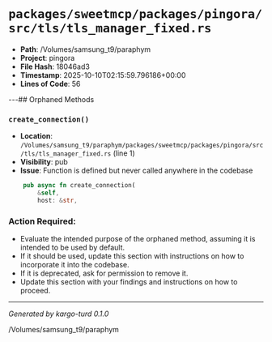 # `packages/sweetmcp/packages/pingora/src/tls/tls_manager_fixed.rs`

- **Path**: /Volumes/samsung_t9/paraphym
- **Project**: pingora
- **File Hash**: 18046ad3  
- **Timestamp**: 2025-10-10T02:15:59.796186+00:00  
- **Lines of Code**: 56

---## Orphaned Methods


### `create_connection()`

- **Location**: `/Volumes/samsung_t9/paraphym/packages/sweetmcp/packages/pingora/src/tls/tls_manager_fixed.rs` (line 1)
- **Visibility**: pub
- **Issue**: Function is defined but never called anywhere in the codebase

```rust
    pub async fn create_connection(
        &self,
        host: &str,
```

### Action Required:

- Evaluate the intended purpose of the orphaned method, assuming it is intended to be used by default.
- If it should be used, update this section with instructions on how to incorporate it into the codebase.
- If it is deprecated, ask for permission to remove it.
- Update this section with your findings and instructions on how to proceed.

---

*Generated by kargo-turd 0.1.0*

/Volumes/samsung_t9/paraphym